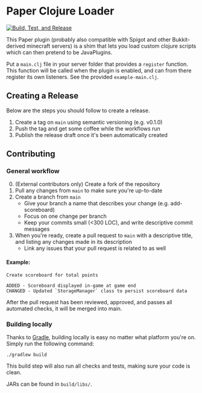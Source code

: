 # Paper Clojure Loader

[![Build, Test, and Release](https://github.com/setupminimal/paper-clojure-loader/actions/workflows/main.yml/badge.svg)](https://github.com/setupminimal/paper-clojure-loader/actions/workflows/main.yml)

This Paper plugin (probably also compatible with Spigot and other Bukkit-derived minecraft servers) is a shim that lets you load custom clojure scripts which can then pretend to be JavaPlugins.

Put a `main.clj` file in your server folder that provides a `register` function. This function will be called when the plugin is enabled, and can from there register its own listeners. See the provided `example-main.clj`.

## Creating a Release
Below are the steps you should follow to create a release.

1. Create a tag on `main` using semantic versioning (e.g. v0.1.0)
2. Push the tag and get some coffee while the workflows run
3. Publish the release draft once it's been automatically created

## Contributing
### General workflow
0. (External contributors only) Create a fork of the repository
1. Pull any changes from `main` to make sure you're up-to-date
2. Create a branch from `main`
    * Give your branch a name that describes your change (e.g. add-scoreboard)
    * Focus on one change per branch
    * Keep your commits small (<300 LOC), and write descriptive commit messages
3. When you're ready, create a pull request to `main` with a descriptive title, and listing any changes made in its description
    * Link any issues that your pull request is related to as well

#### Example:
```text
Create scoreboard for total points

ADDED - Scoreboard displayed in-game at game end  
CHANGED - Updated `StorageManager` class to persist scoreboard data
```

After the pull request has been reviewed, approved, and passes all automated checks, it will be merged into main.

### Building locally
Thanks to [Gradle](https://gradle.org/), building locally is easy no matter what platform you're on. Simply run the following command:

```text
./gradlew build
```

This build step will also run all checks and tests, making sure your code is clean.

JARs can be found in `build/libs/`.
